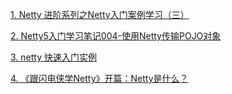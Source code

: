 [1. Netty 进阶系列之Netty入门案例学习（三）](https://blog.csdn.net/huawei_code1994/article/details/90954202)

[2. Netty5入门学习笔记004-使用Netty传输POJO对象](https://blog.csdn.net/AlbertFly/article/details/51527488)

[3. netty 快速入门实例](https://blog.csdn.net/zc_ad/article/details/83824911)

[4. 《跟闪电侠学Netty》开篇：Netty是什么？](https://www.jianshu.com/p/a4e03835921a)


